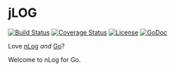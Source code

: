 # jLOG

[![Build Status](http://img.shields.io/travis/jerejones/rrule-go.svg?style=flat-square)](https://travis-ci.org/jerejones/jlog)
[![Coverage Status](http://img.shields.io/coveralls/jerejones/jlog.svg?style=flat-square)](https://coveralls.io/r/jerejones/jlog)
[![License](http://img.shields.io/badge/license-mit-blue.svg?style=flat-square)](https://raw.githubusercontent.com/jerejones/jlog/master/LICENSE)
[![GoDoc](http://img.shields.io/badge/go-documentation-blue.svg?style=flat-square)](http://godoc.org/github.com/jerejones/jlog)


Love [nLog](http://nlog-project.org/) *and* [Go](https://golang.org)?

Welcome to nLog for Go.
